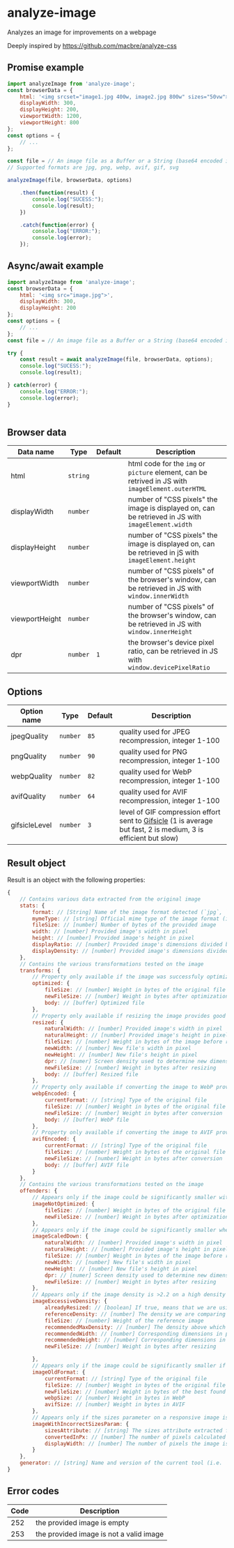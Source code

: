 # analyze-image
Analyzes an image for improvements on a webpage

Deeply inspired by https://github.com/macbre/analyze-css

## Promise example

```js
import analyzeImage from 'analyze-image';
const browserData = {
    html: '<img srcset="image1.jpg 400w, image2.jpg 800w" sizes="50vw">',
    displayWidth: 300,
    displayHeight: 200,
    viewportWidth: 1200,
    viewportHeight: 800
};
const options = {
    // ...
};

const file = // An image file as a Buffer or a String (base64 encoded image or textual SVG image)
// Supported formats are jpg, png, webp, avif, gif, svg

analyzeImage(file, browserData, options)

    .then(function(result) {
        console.log("SUCESS:");
        console.log(result);
    })

    .catch(function(error) {
        console.log("ERROR:");
        console.log(error);
    });
```

## Async/await example

```js
import analyzeImage from 'analyze-image';
const browserData = {
    html: '<img src="image.jpg">',
    displayWidth: 300,
    displayHeight: 200
};
const options = {
    // ...
};
const file = // An image file as a Buffer or a String (base64 encoded image or textual SVG image)

try {
    const result = await analyzeImage(file, browserData, options);
    console.log("SUCESS:");
    console.log(result);

} catch(error) {
    console.log("ERROR:");
    console.log(error);
}



```

## Browser data

| Data name | Type | Default | Description |
| --------- | ---- | ------- | ----------- |
| html | `string` |  | html code for the `img` or `picture` element, can be retrived in JS with `imageElement.outerHTML` |
| displayWidth | `number` |  | number of "CSS pixels" the image is displayed on, can be retrieved in JS with `imageElement.width` |
| displayHeight | `number` |  | number of "CSS pixels" the image is displayed on, can be retrieved in jS with `imageElement.height` |
| viewportWidth | `number` |  | number of "CSS pixels" of the browser's window, can be retrieved in JS with `window.innerWidth` |
| viewportHeight | `number` |  | number of "CSS pixels" of the browser's window, can be retrieved in JS with `window.innerHeight` |
| dpr | `number` | `1` | the browser's device pixel ratio, can be retrieved in JS with `window.devicePixelRatio` |


## Options

| Option name | Type | Default | Description |
| ----------- | ---- | ------- | ----------- |
| jpegQuality | `number` | `85` | quality used for JPEG recompression, integer 1-100 |
| pngQuality | `number` | `90` | quality used for PNG recompression, integer 1-100 |
| webpQuality | `number` | `82` | quality used for WebP recompression, integer 1-100 |
| avifQuality | `number` | `64` | quality used for AVIF recompression, integer 1-100 |
| gifsicleLevel | `number` | `3` | level of GIF compression effort sent to [Gifsicle](https://github.com/imagemin/imagemin-gifsicle) (1 is average but fast, 2 is medium, 3 is efficient but slow) |


## Result object

Result is an object with the following properties:

```js
{
    // Contains various data extracted from the original image
    stats: {
        format: // [String] Name of the image format detected (`jpg`, `png`, `webp`, `avif`, `gif`, `svg`)
        mymeType: // [string] Official mime type of the image format (i.e. `image/jpeg`)
        fileSize: // [number] Number of bytes of the provided image
        width: // [number] Provided image's width in pixel
        height: // [number] Provided image's height in pixel
        displayRatio: // [number] Provided image's dimensions divided by the dimensions of the physical pixels the image is displayed on. The image is too large if > 1, too small if < 1
        displayDensity: // [number] Provided image's dimensions divided by the dimensions of the CSS pixels the image is displayed on. Basically, displayDensity = displayRatio x dpr
    },
    // Contains the various transformations tested on the image
    transforms: {
        // Property only available if the image was successfuly optimized
        optimized: {
            fileSize: // [number] Weight in bytes of the original file
            newFileSize: // [number] Weight in bytes after optimization
            body: // [buffer] Optimized file
        },
        // Property only available if resizing the image provides good results (requires `displayWidth` and `displayHeight` inputs)
        resized: {
            naturalWidth: // [number] Provided image's width in pixel
            naturalHeight: // [number] Provided image's height in pixel
            fileSize: // [number] Weight in bytes of the image before resizing. Using the optimized weight if available, because it makes no sense comparing rescaled+optimized vs unoptimized.
            newWidth: // [number] New file's width in pixel
            newHeight: // [number] New file's height in pixel
            dpr: // [numer] Screen density used to determine new dimensions
            newFileSize: // [number] Weight in bytes after resizing
            body: // [buffer] Resized file
        },
        // Property only available if converting the image to WebP provides good results
        webpEncoded: {
            currentFormat: // [string] Type of the original file
            fileSize: // [number] Weight in bytes of the original file
            newFileSize: // [number] Weight in bytes after conversion
            body: // [buffer] WebP file
        },
        // Property only available if converting the image to AVIF provides good results
        avifEncoded: {
            currentFormat: // [string] Type of the original file
            fileSize: // [number] Weight in bytes of the original file
            newFileSize: // [number] Weight in bytes after conversion
            body: // [buffer] AVIF file
        }
    },
    // Contains the various transformations tested on the image
    offenders: {
        // Appears only if the image could be significantly smaller with a better compression
        imageNotOptimized: {
            fileSize: // [number] Weight in bytes of the original file
            newFileSize: // [number] Weight in bytes after optimization
        },
        // Appears only if the image could be significantly smaller when resized to fit tis display dimensions
        imageScaledDown: {
            naturalWidth: // [number] Provided image's width in pixel
            naturalHeight: // [number] Provided image's height in pixel
            fileSize: // [number] Weight in bytes of the image before resizing. Using the optimized weight if available, because it makes no sense comparing rescaled+optimized vs unoptimized.
            newWidth: // [number] New file's width in pixel
            newHeight: // [number] New file's height in pixel
            dpr: // [numer] Screen density used to determine new dimensions
            newFileSize: // [number] Weight in bytes after resizing
        },
        // Appears only if the image density is >2.2 on a high density screen (>2.2 dpr)
        imageExcessiveDensity: {
            alreadyResized: // [boolean] If true, means that we are using the resized file as a reference, otherwise it is the optimized image or the original image
            referenceDensity: // [number] The density we are comparing from
            fileSize: // [number] Weight of the reference image
            recommendedMaxDensity: // [number] The density above which the human eye hardly sees a difference
            recommendedWidth: // [number] Corresponding dimensions in pixels
            recommendedHeight: // [number] Corresponding dimensions in pixels
            newFileSize: // [number] Weight in bytes after resizing

        },
        // Appears only if the image could be significantly smaller if re-encoded in a new format (WebP or AVIF)
        imageOldFormat: {
            currentFormat: // [string] Type of the original file
            fileSize: // [number] Weight in bytes of the original file
            newFileSize: // [number] Weight in bytes of the best found format
            webpSize: // [number] Weight in bytes in WebP
            avifSize: // [number] Weight in bytes in AVIF
        },
        // Appears only if the sizes parameter on a responsive image is more than 10% smaller or larger compared to the onscreen dimensions (only for images with a "w" srcset)
        imageWithIncorrectSizesParam: {
            sizesAttribute: // [string] The sizes attribute extracted from the HTML
            convertedInPx: // [number] The number of pixels calculated from the sizes attribute
            displayWidth: // [number] The number of pixels the image is displayed on (same as browserdata.displayWidth)
        }
    },
    generator: // [string] Name and version of the current tool (i.e. `analyze-image vX.X.X`)
}
````


## Error codes

| Code | Description |
| ---- | ----------- |
| 252 | the provided image is empty |
| 253 | the provided image is not a valid image |
